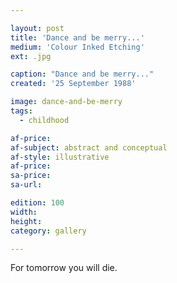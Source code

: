 ```yaml
---

layout: post
title: 'Dance and be merry...'
medium: 'Colour Inked Etching'
ext: .jpg

caption: "Dance and be merry..."
created: '25 September 1988'

image: dance-and-be-merry
tags:
  - childhood

af-price:
af-subject: abstract and conceptual
af-style: illustrative
af-price:
sa-price:
sa-url:

edition: 100
width:
height:
category: gallery

---
```


For tomorrow you will die.
